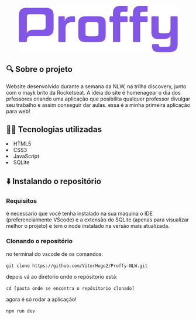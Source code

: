 <p align="center">
  <img src="./logo.png"/>
</p>

## 🔍 Sobre o projeto 

<p>  Website desenvolvido durante a semana da NLW, na trilha discovery, junto com o mayk brito da Rocketseat. A ideia do site é homenagear o dia dos prfessores criando uma aplicação que posibilita qualquer professor divulgar seu trabalho e assim conseguir dar aulas. essa é a minha primeira aplicação para web! </p>
  
## :man_technologist: Tecnologias utilizadas 
 
 <li> HTML5 </li>
 <li> CSS3 </li>
 <li> JavaScript </li>
 <li> SQLite </li>
 
 ## :arrow_down: Instalando o repositório 
 
 ### Requisitos
 
 <p> é necessario que você tenha instalado na sua maquina o IDE (preferencialmente VScode) e a extensão do SQLite (apenas para visualizar melhor o projeto) e tem o node instalado na versão mais atualizada. </p>
  
 ### Clonando o repositório 
  
  no terminal do vscode de os comandos:
  
  ``` git clone https://github.com/VitorHugo2/Proffy-NLW.git ```
  
  depois vá ao diretorio onde o repósitorio está:
  
  ``` cd [pasta onde se encontra o repósitorio clonado] ```
  
  agora é só rodar a aplicação!
  
  ``` npm run dev ```
